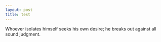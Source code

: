 ```yaml
---
layout: post
title: test
---
```

Whoever isolates himself seeks his own desire;
he breaks out against all sound judgment.
